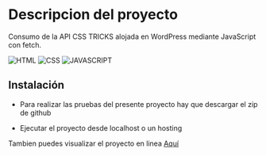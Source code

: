 # Descripcion del proyecto

Consumo de la API CSS TRICKS alojada en WordPress mediante JavaScript con fetch.

![HTML](https://img.shields.io/badge/HTML5-white?style=for-the-badge&logo=html5&logoColor=white&color=orange)
![CSS](https://img.shields.io/badge/CSS3-white?style=for-the-badge&logo=css3&logoColor=white&color=blue)
![JAVASCRIPT](https://img.shields.io/badge/JAVASCRIPT-F7DF1E?style=for-the-badge&logo=javascript&logoColor=black)

## Instalación

- Para realizar las pruebas del presente proyecto hay que descargar el zip de github
  
- Ejecutar el proyecto desde localhost o un hosting

Tambien puedes visualizar el proyecto en linea [Aquí](https://api-css-tricks.agilesdevelopments.com/)


